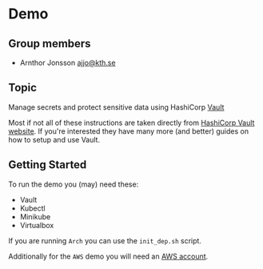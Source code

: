 # Demo

## Group members

- Arnthor Jonsson <ajjo@kth.se>

## Topic

Manage secrets and protect sensitive data using HashiCorp [Vault](https://www.hashicorp.com/products/vault/)

Most if not all of these instructions are taken directly from [HashiCorp Vault website](https://learn.hashicorp.com/vault/).
If you're interested they have many more (and better) guides on how to setup and use Vault. 

## Getting Started

To run the demo you (may) need these:

- Vault 
- Kubectl
- Minikube
- Virtualbox

If you are running `Arch` you can use the `init_dep.sh` script.

Additionally for the `AWS` demo you will need an [AWS account](https://aws.amazon.com/).
